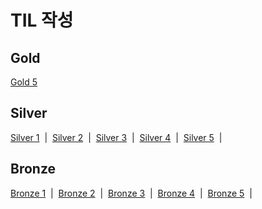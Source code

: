 <h1>TIL 작성</h1>

<h2>Gold</h2>
<a href="https://moon-gd.tistory.com/category/%EB%B0%B1%EC%A4%80/%EA%B3%A8%EB%93%9C%205">Gold 5<a/>

<h2>Silver</h2>
<a href="https://moon-gd.tistory.com/category/%EB%B0%B1%EC%A4%80/%EC%8B%A4%EB%B2%84%201">Silver 1<a/> &nbsp;|&nbsp;
<a href="https://moon-gd.tistory.com/category/%EB%B0%B1%EC%A4%80/%EC%8B%A4%EB%B2%84%202">Silver 2<a/> &nbsp;|&nbsp;
<a href="https://moon-gd.tistory.com/category/%EB%B0%B1%EC%A4%80/%EC%8B%A4%EB%B2%84%203">Silver 3<a/> &nbsp;|&nbsp;
<a href="https://moon-gd.tistory.com/category/%EB%B0%B1%EC%A4%80/%EC%8B%A4%EB%B2%84%204">Silver 4<a/> &nbsp;|&nbsp;
<a href="https://moon-gd.tistory.com/category/%EB%B0%B1%EC%A4%80/%EC%8B%A4%EB%B2%84%205">Silver 5<a/> &nbsp;|&nbsp;

<h2>Bronze</h2>
<a href="https://moon-gd.tistory.com/category/%EB%B0%B1%EC%A4%80/%EB%B8%8C%EB%A1%A0%EC%A6%88%201">Bronze 1<a/> &nbsp;|&nbsp;
<a href="https://moon-gd.tistory.com/category/%EB%B0%B1%EC%A4%80/%EB%B8%8C%EB%A1%A0%EC%A6%88%202">Bronze 2<a/> &nbsp;|&nbsp;
<a href="https://moon-gd.tistory.com/category/%EB%B0%B1%EC%A4%80/%EB%B8%8C%EB%A1%A0%EC%A6%88%203">Bronze 3<a/> &nbsp;|&nbsp;
<a href="https://moon-gd.tistory.com/category/%EB%B0%B1%EC%A4%80/%EB%B8%8C%EB%A1%A0%EC%A6%88%204">Bronze 4<a/> &nbsp;|&nbsp;
<a href="https://moon-gd.tistory.com/category/%EB%B0%B1%EC%A4%80/%EB%B8%8C%EB%A1%A0%EC%A6%88%205">Bronze 5<a/> &nbsp;|&nbsp;
